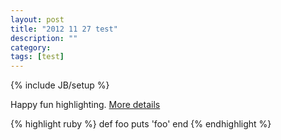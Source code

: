 ```yaml
---
layout: post
title: "2012 11 27 test"
description: ""
category: 
tags: [test]
---
```

{% include JB/setup %}

Happy fun highlighting. 
[More details](https://github.com/mojombo/jekyll/wiki/liquid-extensions)

{% highlight ruby %}
def foo
  puts 'foo'
end
{% endhighlight %}

